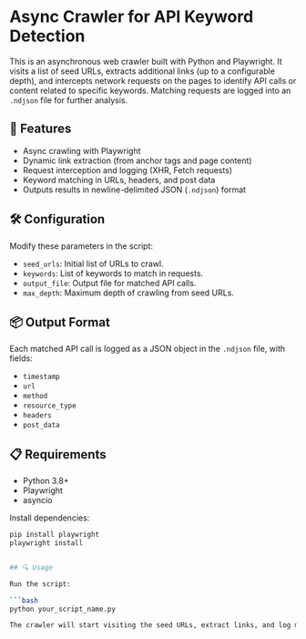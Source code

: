# Async Crawler for API Keyword Detection

This is an asynchronous web crawler built with Python and Playwright. It visits a list of seed URLs, extracts additional links (up to a configurable depth), and intercepts network requests on the pages to identify API calls or content related to specific keywords. Matching requests are logged into an `.ndjson` file for further analysis.

## 🚀 Features

- Async crawling with Playwright
- Dynamic link extraction (from anchor tags and page content)
- Request interception and logging (XHR, Fetch requests)
- Keyword matching in URLs, headers, and post data
- Outputs results in newline-delimited JSON (`.ndjson`) format

## 🛠 Configuration

Modify these parameters in the script:

- `seed_urls`: Initial list of URLs to crawl.
- `keywords`: List of keywords to match in requests.
- `output_file`: Output file for matched API calls.
- `max_depth`: Maximum depth of crawling from seed URLs.

## 📦 Output Format

Each matched API call is logged as a JSON object in the `.ndjson` file, with fields:

- `timestamp`
- `url`
- `method`
- `resource_type`
- `headers`
- `post_data`

## 📋 Requirements

- Python 3.8+
- Playwright
- asyncio

Install dependencies:

```bash
pip install playwright
playwright install


## 🔍 Usage

Run the script:

```bash
python your_script_name.py

The crawler will start visiting the seed URLs, extract links, and log matching API calls into the specified .ndjson file.